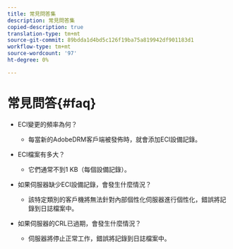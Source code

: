 ```yaml
---
title: 常見問答集
description: 常見問答集
copied-description: true
translation-type: tm+mt
source-git-commit: 89bdda1d4bd5c126f19ba75a819942df901183d1
workflow-type: tm+mt
source-wordcount: '97'
ht-degree: 0%

---
```



# 常見問答{#faq}

* ECI變更的頻率為何？
   * 每當新的AdobeDRM客戶端被發佈時，就會添加ECI設備記錄。

* ECI檔案有多大？
   * 它們通常不到1 KB（每個設備記錄）。

* 如果伺服器缺少ECI設備記錄，會發生什麼情況？
   * 該特定類別的客戶機將無法針對內部個性化伺服器進行個性化，錯誤將記錄到日誌檔案中。

* 如果伺服器的CRL已過期，會發生什麼情況？
   * 伺服器將停止正常工作，錯誤將記錄到日誌檔案中。